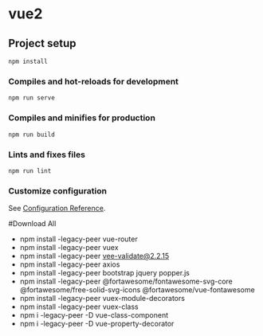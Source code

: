 # vue2

## Project setup
```
npm install
```

### Compiles and hot-reloads for development
```
npm run serve
```

### Compiles and minifies for production
```
npm run build
```

### Lints and fixes files
```
npm run lint
```

### Customize configuration
See [Configuration Reference](https://cli.vuejs.org/config/).


#Download All
- npm install -legacy-peer vue-router
- npm install -legacy-peer vuex
- npm install -legacy-peer vee-validate@2.2.15
- npm install -legacy-peer axios
- npm install -legacy-peer bootstrap jquery popper.js
- npm install -legacy-peer @fortawesome/fontawesome-svg-core @fortawesome/free-solid-svg-icons @fortawesome/vue-fontawesome
- npm install -legacy-peer vuex-module-decorators
- npm install -legacy-peer vuex-class
- npm i  -legacy-peer -D vue-class-component
- npm i -legacy-peer -D vue-property-decorator
